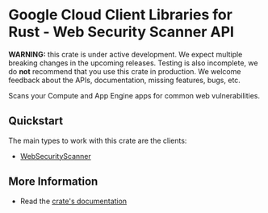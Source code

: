 # Google Cloud Client Libraries for Rust - Web Security Scanner API

<!-- Code generated by sidekick. DO NOT EDIT. -->

**WARNING:** this crate is under active development. We expect multiple breaking
changes in the upcoming releases. Testing is also incomplete, we do **not**
recommend that you use this crate in production. We welcome feedback about the
APIs, documentation, missing features, bugs, etc.

Scans your Compute and App Engine apps for common web vulnerabilities.

## Quickstart

The main types to work with this crate are the clients:

* [WebSecurityScanner](https://docs.rs/google-cloud-websecurityscanner-v1/latest/google_cloud_websecurityscanner_v1/client/struct.WebSecurityScanner.html)

## More Information

* Read the [crate's documentation](https://docs.rs/google-cloud-websecurityscanner-v1/latest/google-cloud-websecurityscanner-v1)
